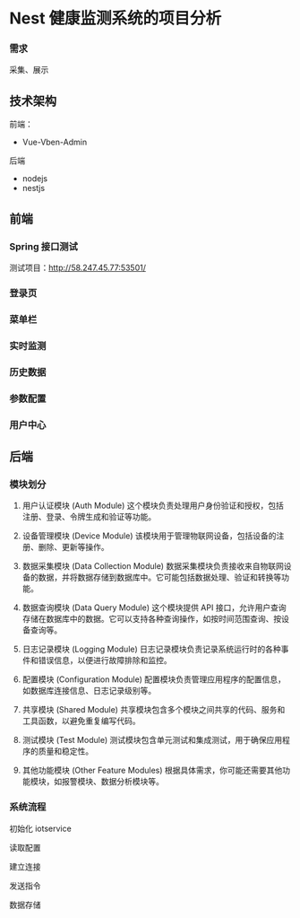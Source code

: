 # Nest 健康监测系统的项目分析

### 需求

采集、展示

## 技术架构

前端：

- Vue-Vben-Admin

后端

- nodejs
- nestjs

## 前端

### Spring 接口测试

测试项目：<http://58.247.45.77:53501/>

### 登录页

### 菜单栏

### 实时监测

### 历史数据

### 参数配置

### 用户中心

## 后端

### 模块划分

1. 用户认证模块 (Auth Module)
   这个模块负责处理用户身份验证和授权，包括注册、登录、令牌生成和验证等功能。

2. 设备管理模块 (Device Module)
   该模块用于管理物联网设备，包括设备的注册、删除、更新等操作。

3. 数据采集模块 (Data Collection Module)
   数据采集模块负责接收来自物联网设备的数据，并将数据存储到数据库中。它可能包括数据处理、验证和转换等功能。

4. 数据查询模块 (Data Query Module)
   这个模块提供 API 接口，允许用户查询存储在数据库中的数据。它可以支持各种查询操作，如按时间范围查询、按设备查询等。

5. 日志记录模块 (Logging Module)
   日志记录模块负责记录系统运行时的各种事件和错误信息，以便进行故障排除和监控。

6. 配置模块 (Configuration Module)
   配置模块负责管理应用程序的配置信息，如数据库连接信息、日志记录级别等。

7. 共享模块 (Shared Module)
   共享模块包含多个模块之间共享的代码、服务和工具函数，以避免重复编写代码。

8. 测试模块 (Test Module)
   测试模块包含单元测试和集成测试，用于确保应用程序的质量和稳定性。

9. 其他功能模块 (Other Feature Modules)
   根据具体需求，你可能还需要其他功能模块，如报警模块、数据分析模块等。

### 系统流程

初始化 iotservice

读取配置

建立连接

发送指令

数据存储
